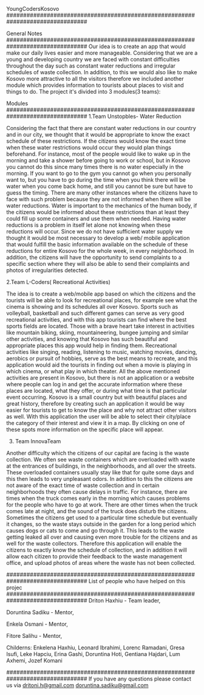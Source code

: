 YoungCodersKosovo
################################################################################


General Notes 
################################################################################ 
Our idea is to create an app that would make our daily lives easier and more manageable. 
Considering that we are a young and developing country we are faced with constant 
difficulties throughout the day such as constant water reductions and irregular 
schedules of waste collection. In addition, to this we would also like to make Kosovo 
more attractive to all the visitors therefore we included another module which provides 
information to tourists about places to visit and things to do.
The project it's divided into 3 modules(3 teams): 

Modules 
################################################################################ 
1.Team Unstopbles- Water Reduction 

Considering the fact that there are constant water reductions in our country and in our city, 
we thought that it would be appropriate to know the exact schedule of these restrictions. 
If the citizens would know the exact time when these water restrictions would occur they 
would plan things beforehand. 
For instance, most of the people would like to wake up in the morning and take a shower 
before going to work or school, but in Kosovo you cannot do this since many times there 
is no water especially in the morning. If you want to go to the gym you cannot go when 
you personally want to, but you have to go during the time when you think there will be 
water when you come back home, and still you cannot be sure but have to guess the timing. 
There are many other instances where the citizens have to face with such problem because 
they are not informed when there will be water reductions. 
Water is important to the mechanics of the human body, if the citizens would be informed 
about these restrictions than at least they could fill up some containers and use them when 
needed. Having water reductions is a problem in itself let alone not knowing when these reductions will occur. 
Since we do not have sufficient water supply we thought it would be most necessary to 
develop a web/ mobile application that would fulfill the basic information available on 
the schedule of these reductions for entire Kosovo for the whole week, in every neighborhood. 
In addition, the citizens will have the opportunity to send complaints to a specific section 
where they will also be able to send their complaints and photos of irregularities detected. 


2.Team L-Coders( Recreational Activities)

The idea is to create a web/mobile app based on which the citizens and the tourists will be able to 
look for recreational places, for example see what the cinema is showing and its schedules all over Kosovo. 
Sports such as volleyball, basketball and such different games can serve as very good recreational 
activities, and with this app tourists can find where the best sports fields are located. 
Those with a brave heart take interest in activities like mountain biking, skiing, mountaineering, 
bungee jumping and similar other activities, and knowing that Kosovo has such beautiful and appropriate 
places this app would help in finding them. 
Recreational activities like singing, reading, listening to music, watching movies, dancing, aerobics or 
pursuit of hobbies, serve as the best means to recreate, and this application would aid the tourists in 
finding out when a movie is playing in which cinema, or what play in which theater.
All the above mentioned activities are present in Kosovo, but there is not an application or a website 
where people can log in and get the accurate information where these places are located, what they offer, 
or during what time is that particular event occurring. Kosovo is a small country but with beautiful 
places and great history, therefore by creating such an application it would be way easier for tourists 
to get to know the place and why not attract other visitors as well.
With this application the user will be able to select their city/place the category of their interest 
and view it in a map. By clicking on one of these spots more information on the specific place will appear. 

3. Team InnovaTeam

Another difficulty which the citizens of our capital are facing is the waste collection. We often see waste 
containers which are overloaded with waste at the entrances of buildings, in the neighborhoods, and 
all over the streets. These overloaded containers usually stay like that for quite some days and this 
then leads to very unpleasant odors. 
In addition to this the citizens are not aware of the exact time of waste collection and in certain 
neighborhoods they often cause delays in traffic. For instance, there are times when the truck comes 
early in the morning which causes problems for the people who have to go at work. There are other times 
when the truck comes late at night, and the sound of the truck does disturb the citizens. 
Sometimes the citizens get used to a particular time schedule but eventually it changes, so the waste 
stays outside in the garden for a long period which causes dogs or cats to come and go through it. 
This leads to the waste getting leaked all over and causing even more trouble for the citizens and 
as well for the waste collectors. 
Therefore this application will enable the citizens to exactly know the schedule of collection, and 
in addition it will allow each citizen to provide their feedback to the waste management office, 
and upload photos of areas where the waste has not been collected.

################################################################################ 
List of people who have helped on this projec
################################################################################ 
Driton Haxhiu - Team leader,

Doruntina Sadiku - Mentor,

Enkela Osmani - Mentor,

Fitore Salihu - Mentor,


Childerns:
Enkelena Haxhiu, 
Leonard Ibrahimi, 
Lorenc Ramadani,
Gresa Isufi, 
Leke Hapciu, 
Erina Gashi, 
Doruntina Hoti, 
Gentiana Hajdari, 
Lum Axhemi, 
Jozef Komani



################################################################################ 
If you have any questions please contact us via 
dritoni.h@gmail.com
doruntina.sadiku@gmail.com
